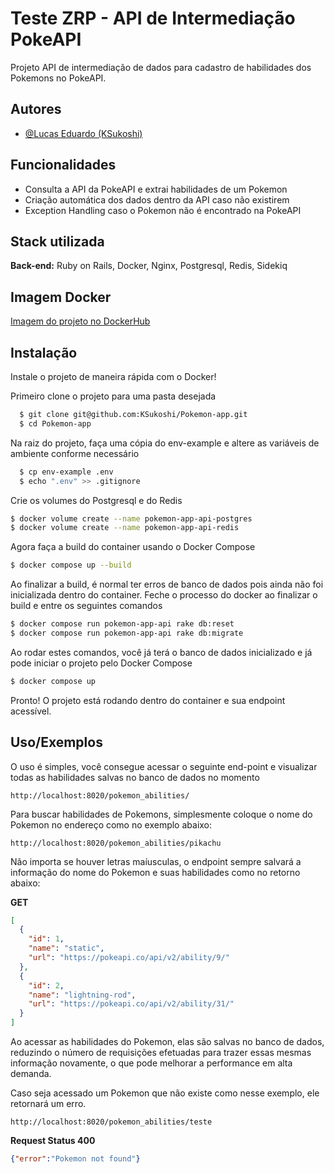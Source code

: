 
# Teste ZRP - API de Intermediação PokeAPI

Projeto API de intermediação de dados para cadastro de habilidades dos Pokemons no PokeAPI.


## Autores

- [@Lucas Eduardo (KSukoshi)](https://github.com/KSukoshi)
## Funcionalidades

- Consulta a API da PokeAPI e extrai habilidades de um Pokemon
- Criação automática dos dados dentro da API caso não existirem
- Exception Handling caso o Pokemon não é encontrado na PokeAPI


## Stack utilizada

**Back-end:** Ruby on Rails, Docker, Nginx, Postgresql, Redis, Sidekiq


## Imagem Docker

[Imagem do projeto no DockerHub](https://hub.docker.com/r/ksukoshi/zrp-pokemon-api)
## Instalação

Instale o projeto de maneira rápida com o Docker!

Primeiro clone o projeto para uma pasta desejada

```bash
  $ git clone git@github.com:KSukoshi/Pokemon-app.git
  $ cd Pokemon-app
```
Na raiz do projeto, faça uma cópia do env-example e altere as variáveis de ambiente conforme necessário

```bash
  $ cp env-example .env
  $ echo ".env" >> .gitignore
```

Crie os volumes do Postgresql e do Redis

```bash
$ docker volume create --name pokemon-app-api-postgres
$ docker volume create --name pokemon-app-api-redis
```

Agora faça a build do container usando o Docker Compose

```bash
$ docker compose up --build
```
Ao finalizar a build, é normal ter erros de banco de dados pois ainda não foi inicializada dentro do container.
Feche o processo do docker ao finalizar o build e entre os seguintes comandos

```bash
$ docker­ compose run pokemon-app-api rake db:reset
$ docker­ compose run pokemon-app-api rake db:migrate
```

Ao rodar estes comandos, você já terá o banco de dados inicializado e já pode iniciar o projeto pelo Docker Compose

```bash
$ docker compose up
```

Pronto! O projeto está rodando dentro do container e sua endpoint acessível.
## Uso/Exemplos

O uso é simples, você consegue acessar o seguinte end-point e visualizar todas as habilidades salvas no banco de dados no momento

```
http://localhost:8020/pokemon_abilities/
```

Para buscar habilidades de Pokemons, simplesmente coloque o nome do Pokemon no endereço como no exemplo abaixo:

```
http://localhost:8020/pokemon_abilities/pikachu
```
Não importa se houver letras maíusculas, o endpoint sempre salvará a informação do nome do Pokemon e suas habilidades como no retorno abaixo:

**GET**
```json
[
  {
    "id": 1,
    "name": "static",
    "url": "https://pokeapi.co/api/v2/ability/9/"
  },
  {
    "id": 2,
    "name": "lightning-rod",
    "url": "https://pokeapi.co/api/v2/ability/31/"
  }
]
```

Ao acessar as habilidades do Pokemon, elas são salvas no banco de dados, reduzindo o número de requisições efetuadas para trazer essas mesmas informação novamente, o que pode melhorar a performance em alta demanda.

Caso seja acessado um Pokemon que não existe como nesse exemplo, ele retornará um erro.

```
http://localhost:8020/pokemon_abilities/teste
```

**Request Status 400**
```json
{"error":"Pokemon not found"}
```
